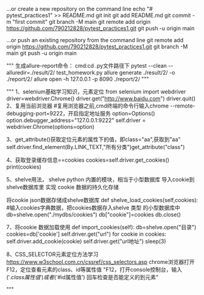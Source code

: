 …or create a new repository on the command line
echo "# pytest_practices1" >> README.md
git init
git add README.md
git commit -m "first commit"
git branch -M main
git remote add origin https://github.com/790212828/pytest_practices1.git
git push -u origin main

…or push an existing repository from the command line
git remote add origin https://github.com/790212828/pytest_practices1.git
git branch -M main
git push -u origin main



"""
生成allure-report命令：
cmd:cd .py文件路径下
pytest --clean --alluredir=./result/2/ test_homework.py
allure generate ./result/2/ -o ./report/2/
allure open -h 127.0.0.1 -p 8090 ./report/2/
"""

"""
1、selenium基础学习知识，元素定位
from selenium import webdriver
driver=webdriver.Chrome()
driver.get("http://www.baidu.com")
driver.quit()
2、复用当前浏览器
#复用浏览器之前,cmd终端的命令行输入chrome --remote-debugging-port=9222，开启指定地址服务
option=Options()
option.debugger_address="127.0.0.1:9222"
self.driver = webdriver.Chrome(options=option)

3、get_attribute()获取定位元素的属性下的值，即class="aa",获取到"aa"
self.driver.find_element(By.LINK_TEXT,"所有分类")get_attribute("class")

4、获取登录缓存信息==cookies
cookies=self.driver.get_cookies()
print(cookies)

5、shelve用法， 
shelve python 内置的模块，相当于小型数据库
导入cookie到shelve数据库里
实现 cookie 数据的持久化存储

将cookie json数据存储成shelve数据库
def shelve_load_cookies(self,cookies):
    #输入cookies字典数据，把cookies数据存入shelve 类型 的小型数据库中
    db=shelve.open("./mydbs/cookies")
    db["cookie"]=cookies
    db.close()
    
7、将cookie 数据加载使用
    def import_cookies(self):
        db=shelve.open("目录")
        cookies=db['cookie']
        self.driver.get("url")
        for cookie in cookies:
            self.driver.add_cookie(cookie)
        self.driver.get("url地址")
        sleep(3)
        
8、CSS_SELECTOR元素定位方法学习
https://www.w3school.com.cn/cssref/css_selectors.asp
chrome浏览器打开F12，定位查看元素的class、id等属性值
"F12，打开console控制台，输入$('.class属性值')或者$('#id属性值')
回车检查是否能定义的到元素"



"""